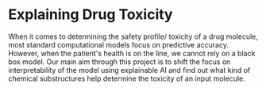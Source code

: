 # Explaining Drug Toxicity


When it comes to determining the safety profile/ toxicity of a drug molecule, most standard computational models focus on predictive accuracy. However, when the patient's health is on the line, we cannot rely on a black box model. Our main aim through this project is to shift the focus on interpretability of the model using explainable AI and find out what kind of chemical substructures help determine the toxicity of an input molecule.



